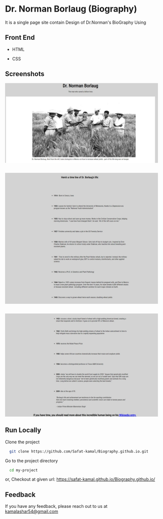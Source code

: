 
# Dr. Norman Borlaug (Biography)

It is a single page site contain Design of Dr.Norman's BioGraphy Using



## Front End 

- HTML

- CSS


## Screenshots

![Screenshot1](https://github.com/Safat-kamal/Biography.github.io/blob/master/Screenshot/Web%20capture_13-3-2022_164939_.jpeg?raw=true)

##
![Screenshot2](https://github.com/Safat-kamal/Biography.github.io/blob/master/Screenshot/Web%20capture_13-3-2022_165011_.jpeg?raw=true)

##
![](https://github.com/Safat-kamal/Biography.github.io/blob/master/Screenshot/Web%20capture_13-3-2022_165043_.jpeg?raw=true)

## Run Locally

Clone the project

```bash
  git clone https://github.com/Safat-kamal/Biography.github.io.git
```

Go to the project directory

```bash
  cd my-project
```

or,
Checkout at given url: https://safat-kamal.github.io/Biography.github.io/


## Feedback

If you have any feedback, please reach out to us at kamalashar54@gmail.com

